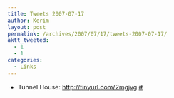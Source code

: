 ```yaml
---
title: Tweets 2007-07-17
author: Kerim
layout: post
permalink: /archives/2007/07/17/tweets-2007-07-17/
aktt_tweeted:
  - 1
  - 1
categories:
  - Links
---
```

  * Tunnel House: <a href="http://tinyurl.com/2mgjvg" onclick="_gaq.push(['_trackEvent', 'outbound-article', 'http://tinyurl.com/2mgjvg', 'http://tinyurl.com/2mgjvg']);"  rel="nofollow">http://tinyurl.com/2mgjvg</a> <a href="http://twitter.com/kerim/statuses/154231632" onclick="_gaq.push(['_trackEvent', 'outbound-article', 'http://twitter.com/kerim/statuses/154231632', '#']);" >#</a>

